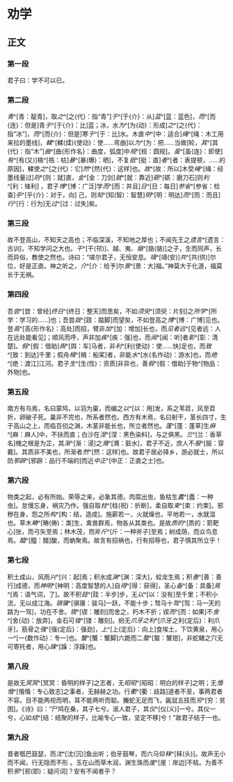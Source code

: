 # 劝学

## 正文

### 第一段

君子曰：学不可以已。

### 第二段
*青*^[青：靛青]，取*之*^[之{代}：指“青”]*于*^[于{介}：从]*蓝*^[蓝：蓝色]，*而*^[而{连}：但是]青*于*^[于{介}：比]蓝；冰，水*为*^[为{动}：形成]*之*^[之{代}：指“冰”]，*而*^[而{介}：但是]寒*于*^[于：比]水。木直*中*^[中：适合]*绳*^[绳：木工用来拉的墨线]，*輮*^[輮(煣){使动}：使……弯曲]以*为*^[为：把……当做]轮，*其*^[其{代}：指“木”]*曲*^[曲{形作名}：曲度，弧度]中*规*^[规：圆规]。*虽*^[虽{连}：即使]*有*^[有(又)]槁^[梏：枯]*暴*^[暴(曝)：晒]，不复*挺*^[挺：直]*者*^[者：表提顿，……的原因]，輮使*之*^[之{代}：它]*然*^[然{代}：这样]也。*故*^[故：所以]木受*绳*^[绳：经墨线量过]*则*^[则：就]直，*金*^[金：刀剑]*就*^[就：靠近]*砺*^[砺：磨刀石]则*利*^[利：锋利]
，君子*博*^[博：广泛]学*而*^[而：并且]*日*^[日：每日]*参省*^[参省：检查]*乎*^[乎{介}：对于，向]
己，则*知*^[知(智)：智慧]*明*^[明：明达]*而*^[而：而且]*行*^[行：行为]无*过*^[过：过失]矣。
### 第三段

故不登高山，不知天之高也；不临深溪，不知地之厚也；不闻先王之*遗言*^[遗言：古训]，不知学问之大也。*干*^[干(邗)]、越、夷、*貉*^[貉(貉)]之子，生而同声，长而异俗，教使之然也。诗曰：“嗟尔君子，无恒安息。*靖*^[靖(安)]*共*^[共(供)]尔位，好是正直。神之听之，*介*^[介：给予]尔*景*^[景：大]福。”神莫大于化道，福莫长于无祸。

### 第四段

吾*尝*^[尝：曾经]*终日*^[终日：整天]而思矣，不如*须臾*^[须臾：片刻]之*所学*^[所学：学习的……]也；吾尝*跂*^[跂：踮脚]而望矣，不如登高之*博*^[博：广博]见也。登*高*^[高{形作名}：高处]而招，臂非*加*^[加：增加]长也，而*见者远*^[见者远：人在远处能看见]；顺风而呼，声非加*疾*^[疾：强]也，而*闻*^[闻：听]者*彰*^[彰：清楚]。*假*^[假：借助]*舆*^[舆：车]马者，非*利*^[利{使动}：使……快]足也，而*致*^[致：到达]千里；假舟*楫*^[楫：船桨]者，非能*水*^[水{名作动}：游水]也，而*绝*^[绝：渡江]江河。君子*生*^[生(性)：资质]非异也，善*假*^[假：借助]于物^[物品：外物]也。

### 第五段

南方有鸟焉，名曰蒙鸠，以羽为巢，而编之*以*^[以：用]发，系之苇苕，风至苕折，卵破子死。巢非不完也，所系者然也。西方有木焉，名曰射干，茎长四寸，生于高山之上，而临百仞之渊，木茎非能长也，所立者然也。*蓬*^[蓬：蓬草]生*麻*^[麻：麻人]中，不扶而直；白沙在*涅*^[涅：黑色染料]，与之俱黑。*兰*^[兰：香草名]槐之根是为芷，其*渐*^[渐：浸]之*滫*^[滫：脏水]，君子不近，庶人不*服*^[服：穿戴]。其质非不美也，所渐者*然*^[然：这样]也。故君子居必择乡，游必就士，所以防*邪辟*^[邪辟：品行不端的]而近*中正*^[中正：正直之士]也。

### 第六段

物类之起，必有所始。荣辱之来，必象其德。肉腐出虫，鱼枯生*蠹*^[蠹：一种虫]。怠慢忘身，祸灾乃作。强自取*柱*^[柱(祝)：折断]，柔自取*束*^[束：约束]。邪秽在身，怨之所*构*^[构：结，造成]。施薪若一，火就燥也，平地若一，水就湿也。草木*畴*^[畴(俦)：类]生，禽兽群焉，物各从其类也。是故*质的*^[质的：箭靶心]张，而弓矢至焉；林木茂，而斧*斤*^[斤：一种斧子]至焉；树成荫，而众鸟息焉。*醯*^[醯：醋]酸，而蚋聚焉。故言有招祸也，行有招辱也，君子慎其所立乎！

### 第七段

积土成山，风雨*兴*^[兴：起]焉；积水成*渊*^[渊：深大]，蛟龙生焉；积*善*^[善：善行]成德，而*神明*^[神明：高度智慧的人]自*得*^[得：获得]，圣心*备*^[备：具备]*焉*^[焉：语气词，了]。故不积*跬*^[跬：半步]步，无*以*^[以：没有]至千里；不积小流，无以成江海。*骐骥*^[骐骥：骏马]一跃，不能十步；驽马十*驾*^[驾：马一天的路为一驾]，功在不舍。*锲*^[锲：雕刻]而舍之，朽木不折；锲*而*^[而：如果]不*舍*^[舍{动}：放弃]，金石可*镂*^[镂：雕刻]。蚓无*爪牙之利*^[爪牙之利{定后}：利爪牙]，筋骨之*强*^[强{定后}：强劲]，*上*^[上{定后}：向上]食埃土，下饮黄泉，用心*一*^[一{数作动}：专一]也。*蟹*^[蟹：蟹脚]六跪而二*螯*^[螯：蟹钳]，非蛇鳝之穴无可寄托者，用心*躁*^[躁：浮躁]也。

### 第八段

是故无*冥冥*^[冥冥：昏明的样子]之志者，无*昭昭*^[昭昭：明白的样子]之明；无*惛惛*^[惛惛：专心致志]之事者，无赫赫之功。行*衢*^[衢：歧路]道者不至，事两君者不容。目不能两视而明，耳不能两听而聪。螣蛇无足而飞，鼫鼠五技而*穷*^[穷：贫困]。《诗》曰：“尸鸠在桑，其子七兮。淑人君子，其*仪*^[仪(义)]一兮。其仪一兮，心如*结*^[结：结聚的样子，比喻专心一致，坚定不移]兮！”故君子结于一也。

### 第九段

昔者瓠巴鼓瑟，而*沈*^[沈(沉)]鱼出听；伯牙鼓琴，而六马仰*秣*^[秣(头)]。故声无小而不闻，行无隐而不形 。玉在山而草木润，渊生珠而*崖*^[崖：岸边]不枯。为善不积*邪*^[邪(耶)：疑问词]？安有不闻者乎？

